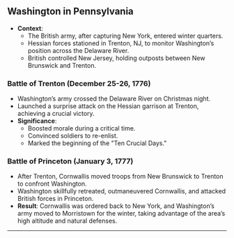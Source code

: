 ## Washington in Pennsylvania 
- **Context**:
  - The British army, after capturing New York, entered winter quarters.
  - Hessian forces stationed in Trenton, NJ, to monitor Washington’s position across the Delaware River.
  - British controlled New Jersey, holding outposts between New Brunswick and Trenton.

### Battle of Trenton (December 25-26, 1776)
- Washington’s army crossed the Delaware River on Christmas night.
- Launched a surprise attack on the Hessian garrison at Trenton, achieving a crucial victory.
- **Significance**:
  - Boosted morale during a critical time.
  - Convinced soldiers to re-enlist.
  - Marked the beginning of the "Ten Crucial Days."

### Battle of Princeton (January 3, 1777)
- After Trenton, Cornwallis moved troops from New Brunswick to Trenton to confront Washington.
- Washington skillfully retreated, outmaneuvered Cornwallis, and attacked British forces in Princeton.
- **Result**: Cornwallis was ordered back to New York, and Washington’s army moved to Morristown for the winter, taking advantage of the area’s high altitude and natural defenses.

---
